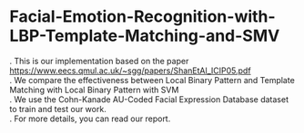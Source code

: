 # Facial-Emotion-Recognition-with-LBP-Template-Matching-and-SMV
. This is our implementation based on the paper https://www.eecs.qmul.ac.uk/~sgg/papers/ShanEtAl_ICIP05.pdf </br>
. We compare the effectiveness between Local Binary Pattern and Template Matching with Local Binary Pattern with SVM </br>
. We use the Cohn-Kanade AU-Coded Facial Expression Database dataset to train and test our work. </br>
. For more details, you can read our report.

